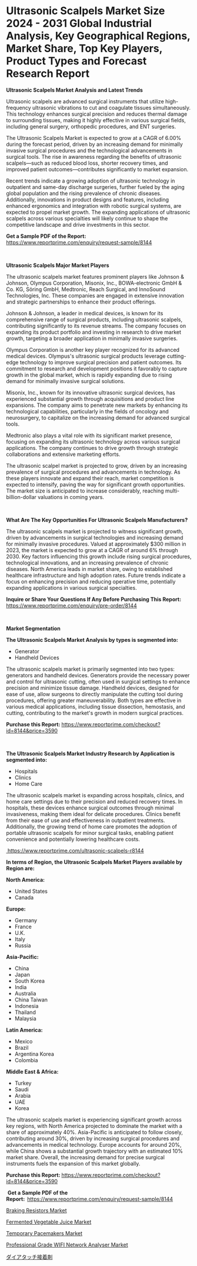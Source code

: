 <p><h1>Ultrasonic Scalpels Market Size 2024 - 2031 Global Industrial Analysis, Key Geographical Regions, Market Share, Top Key Players, Product Types and Forecast Research Report</h1></p><p><strong>Ultrasonic Scalpels Market Analysis and Latest Trends</strong></p>
<p><p>Ultrasonic scalpels are advanced surgical instruments that utilize high-frequency ultrasonic vibrations to cut and coagulate tissues simultaneously. This technology enhances surgical precision and reduces thermal damage to surrounding tissues, making it highly effective in various surgical fields, including general surgery, orthopedic procedures, and ENT surgeries.</p><p>The Ultrasonic Scalpels Market is expected to grow at a CAGR of 6.00% during the forecast period, driven by an increasing demand for minimally invasive surgical procedures and the technological advancements in surgical tools. The rise in awareness regarding the benefits of ultrasonic scalpels—such as reduced blood loss, shorter recovery times, and improved patient outcomes—contributes significantly to market expansion.</p><p>Recent trends indicate a growing adoption of ultrasonic technology in outpatient and same-day discharge surgeries, further fueled by the aging global population and the rising prevalence of chronic diseases. Additionally, innovations in product designs and features, including enhanced ergonomics and integration with robotic surgical systems, are expected to propel market growth. The expanding applications of ultrasonic scalpels across various specialties will likely continue to shape the competitive landscape and drive investments in this sector.</p></p>
<p><strong>Get a Sample PDF of the Report:&nbsp;</strong> <a href="https://www.reportprime.com/enquiry/request-sample/8144">https://www.reportprime.com/enquiry/request-sample/8144</a></p>
<p>&nbsp;</p>
<p><strong>Ultrasonic Scalpels Major Market Players</strong></p>
<p><p>The ultrasonic scalpels market features prominent players like Johnson & Johnson, Olympus Corporation, Misonix, Inc., BOWA-electronic GmbH & Co. KG, Söring GmbH, Medtronic, Reach Surgical, and InnoSound Technologies, Inc. These companies are engaged in extensive innovation and strategic partnerships to enhance their product offerings.</p><p>Johnson & Johnson, a leader in medical devices, is known for its comprehensive range of surgical products, including ultrasonic scalpels, contributing significantly to its revenue streams. The company focuses on expanding its product portfolio and investing in research to drive market growth, targeting a broader application in minimally invasive surgeries.</p><p>Olympus Corporation is another key player recognized for its advanced medical devices. Olympus's ultrasonic surgical products leverage cutting-edge technology to improve surgical precision and patient outcomes. Its commitment to research and development positions it favorably to capture growth in the global market, which is rapidly expanding due to rising demand for minimally invasive surgical solutions.</p><p>Misonix, Inc., known for its innovative ultrasonic surgical devices, has experienced substantial growth through acquisitions and product line expansions. The company aims to penetrate new markets by enhancing its technological capabilities, particularly in the fields of oncology and neurosurgery, to capitalize on the increasing demand for advanced surgical tools.</p><p>Medtronic also plays a vital role with its significant market presence, focusing on expanding its ultrasonic technology across various surgical applications. The company continues to drive growth through strategic collaborations and extensive marketing efforts.</p><p>The ultrasonic scalpel market is projected to grow, driven by an increasing prevalence of surgical procedures and advancements in technology. As these players innovate and expand their reach, market competition is expected to intensify, paving the way for significant growth opportunities. The market size is anticipated to increase considerably, reaching multi-billion-dollar valuations in coming years.</p></p>
<p>&nbsp;</p>
<p><strong>What Are The Key Opportunities For Ultrasonic Scalpels Manufacturers?</strong></p>
<p><p>The ultrasonic scalpels market is projected to witness significant growth, driven by advancements in surgical technologies and increasing demand for minimally invasive procedures. Valued at approximately $300 million in 2023, the market is expected to grow at a CAGR of around 6% through 2030. Key factors influencing this growth include rising surgical procedures, technological innovations, and an increasing prevalence of chronic diseases. North America leads in market share, owing to established healthcare infrastructure and high adoption rates. Future trends indicate a focus on enhancing precision and reducing operative time, potentially expanding applications in various surgical specialties.</p></p>
<p><strong>Inquire or Share Your Questions If Any Before Purchasing This Report:</strong> <a href="https://www.reportprime.com/enquiry/pre-order/8144">https://www.reportprime.com/enquiry/pre-order/8144</a></p>
<p>&nbsp;</p>
<p><strong>Market Segmentation</strong></p>
<p><strong>The Ultrasonic Scalpels Market Analysis by types is segmented into:</strong></p>
<p><ul><li>Generator</li><li>Handheld Devices</li></ul></p>
<p><p>The ultrasonic scalpels market is primarily segmented into two types: generators and handheld devices. Generators provide the necessary power and control for ultrasonic cutting, often used in surgical settings to enhance precision and minimize tissue damage. Handheld devices, designed for ease of use, allow surgeons to directly manipulate the cutting tool during procedures, offering greater maneuverability. Both types are effective in various medical applications, including tissue dissection, hemostasis, and cutting, contributing to the market's growth in modern surgical practices.</p></p>
<p><strong>Purchase this Report:&nbsp;</strong><a href="https://www.reportprime.com/checkout?id=8144&price=3590">https://www.reportprime.com/checkout?id=8144&price=3590</a></p>
<p>&nbsp;</p>
<p><strong>The Ultrasonic Scalpels Market Industry Research by Application is segmented into:</strong></p>
<p><ul><li>Hospitals</li><li>Clinics</li><li>Home Care</li></ul></p>
<p><p>The ultrasonic scalpels market is expanding across hospitals, clinics, and home care settings due to their precision and reduced recovery times. In hospitals, these devices enhance surgical outcomes through minimal invasiveness, making them ideal for delicate procedures. Clinics benefit from their ease of use and effectiveness in outpatient treatments. Additionally, the growing trend of home care promotes the adoption of portable ultrasonic scalpels for minor surgical tasks, enabling patient convenience and potentially lowering healthcare costs.</p></p>
<p><a href="https://www.reportprime.com/ultrasonic-scalpels-r8144">&nbsp;https://www.reportprime.com/ultrasonic-scalpels-r8144</a></p>
<p><strong>In terms of Region, the Ultrasonic Scalpels Market Players available by Region are:</strong></p>
<p>
    <p> <strong> North America: </strong>
        <ul>
            <li>United States</li>
            <li>Canada</li>
        </ul>
        </p> 
    <p> <strong> Europe: </strong>
        <ul>
            <li>Germany</li>
            <li>France</li>
            <li>U.K.</li>
            <li>Italy</li>
            <li>Russia</li>
        </ul>
        </p> 
    <p> <strong> Asia-Pacific: </strong>
        <ul>
            <li>China</li>
            <li>Japan</li>
            <li>South Korea</li>
            <li>India</li>
            <li>Australia</li>
            <li>China Taiwan</li>
            <li>Indonesia</li>
            <li>Thailand</li>
            <li>Malaysia</li>
        </ul>
        </p> 
    <p> <strong> Latin America: </strong>
        <ul>
            <li>Mexico</li>
            <li>Brazil</li>
            <li>Argentina Korea</li>
            <li>Colombia</li>
        </ul>
        </p> 
    <p> <strong> Middle East & Africa: </strong>
        <ul>
            <li>Turkey</li>
            <li>Saudi</li>
            <li>Arabia</li>
            <li>UAE</li>
            <li>Korea</li>
        </ul>
    </p>
    </p>
<p><p>The ultrasonic scalpels market is experiencing significant growth across key regions, with North America projected to dominate the market with a share of approximately 40%. Asia-Pacific is anticipated to follow closely, contributing around 30%, driven by increasing surgical procedures and advancements in medical technology. Europe accounts for around 20%, while China shows a substantial growth trajectory with an estimated 10% market share. Overall, the increasing demand for precise surgical instruments fuels the expansion of this market globally.</p></p>
<p><strong>Purchase this Report: </strong><a href="https://www.reportprime.com/checkout?id=8144&price=3590">https://www.reportprime.com/checkout?id=8144&price=3590</a></p>
<p>&nbsp;<strong>Get a Sample PDF of the Report:&nbsp;&nbsp;</strong><a href="https://www.reportprime.com/enquiry/request-sample/8144">https://www.reportprime.com/enquiry/request-sample/8144</a></p>
<p><strong></strong></p>
<p><p><a href="https://www.linkedin.com/pulse/braking-resistors-market-trends-focusing-insight-forecast-lw2me?trackingId=gtyYiPZHStuygdNhJpyOSQ%3D%3D">Braking Resistors Market</a></p><p><a href="https://issuu.com/reportprime-2/docs/fermented-vegetable-juice-market-si_944d331e3f9837">Fermented Vegetable Juice Market</a></p><p><a href="https://github.com/WashimHussain441/Market-Research-Report-List-1/blob/main/temporary-pacemakers-market.md">Temporary Pacemakers Market</a></p><p><a href="https://medium.com/@henrykihn1922/professional-grade-wifi-network-analyser-market-evolution-global-trends-and-regional-dynamics-a93963612ae5">Professional Grade WIFI Network Analyser Market</a></p><p><a href="https://medium.com/@solomonbode85/die-attach-adhesive-market-%E3%81%AE%E3%82%B0%E3%83%AD%E3%83%BC%E3%83%90%E3%83%AB%E5%B8%82%E5%A0%B4%E6%A6%82%E8%A6%81%E3%81%AF-%E4%B8%96%E7%95%8C%E3%81%8A%E3%82%88%E3%81%B3%E4%B8%BB%E8%A6%81%E5%B8%82%E5%A0%B4%E3%81%AB%E3%81%8A%E3%81%91%E3%82%8B%E6%A5%AD%E7%95%8C%E3%81%AB%E5%BD%B1%E9%9F%BF%E3%82%92%E4%B8%8E%E3%81%88%E3%82%8B%E4%B8%BB%E8%A6%81%E3%81%AA%E3%83%88%E3%83%AC%E3%83%B3%E3%83%89%E3%81%AB%E3%81%A4%E3%81%84%E3%81%A6-%E7%8B%AC%E8%87%AA%E3%81%AE%E8%A6%96%E7%82%B9%E3%82%92%E6%8F%90%E4%BE%9B%E3%81%97%E3%81%BE%E3%81%99-b8b733afde5c">ダイアタッチ接着剤</a></p></p>